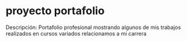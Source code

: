 # proyecto portafolio
Descripción: Portafolio profesional mostrando algunos de mis trabajos realizados en cursos variados relacionamos a mi carrera
